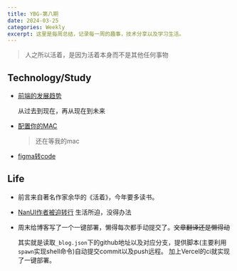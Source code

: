 ```yaml
---
title: YBG-第八期
date: 2024-03-25
categories: Weekly
excerpt: 这里是每周总结，记录每一周的趣事，技术分享以及学习生活。
---
```


> 人之所以活着，是因为活着本身而不是其他任何事物

## Technology/Study

- [前端的发展趋势](https://frontendmastery.com/posts/navigating-the-future-of-frontend/)

  从过去到现在，再从现在到未来

- [配置你的MAC](https://44maker.github.io/wiki/Mac/index.html)

  > 还在等我的mac

- [figma转code](https://www.builder.io/blog/visual-copilot)

## Life

- 前言来自著名作家余华的《活着》，今年要多读书。

- [NanUI作者被迫转行](https://mp.weixin.qq.com/s/VvybP-QW3LiRcaxfcBOekA)
  生活所迫，没得办法

- 周末给博客写了一个一键部署，懒得每次都手动提交了。~~文章翻译还是懒得动~~

  其实就是读取`_blog.json`下的github地址以及对应分支，提供脚本(主要利用`spawn`实现shell命令)自动提交commit以及push远程。
  加上Vercel的ci就实现了一键部署。
